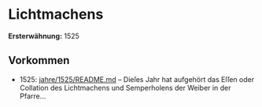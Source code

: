 # Lichtmachens

**Ersterwähnung:** 1525

## Vorkommen
- 1525: [jahre/1525/README.md](../jahre/1525/README.md) – Dieſes Jahr hat aufgehört das Eſſen oder Collation
des Lichtmachens und Semperholens der Weiber in der
Pfarre...
